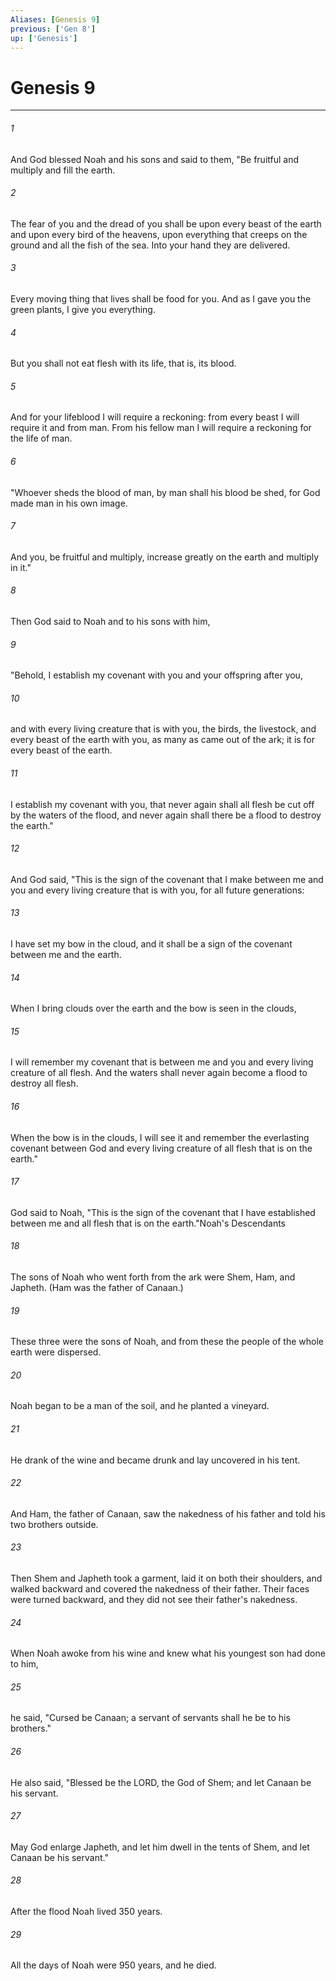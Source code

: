 ```yaml
---
Aliases: [Genesis 9]
previous: ['Gen 8']
up: ['Genesis']
---
```

# Genesis 9

***

 

###### 1 
And God blessed Noah and his sons and said to them, "Be fruitful and multiply and fill the earth. 
 

###### 2 
The fear of you and the dread of you shall be upon every beast of the earth and upon every bird of the heavens, upon everything that creeps on the ground and all the fish of the sea. Into your hand they are delivered. 
 

###### 3 
Every moving thing that lives shall be food for you. And as I gave you the green plants, I give you everything. 
 

###### 4 
But you shall not eat flesh with its life, that is, its blood. 
 

###### 5 
And for your lifeblood I will require a reckoning: from every beast I will require it and from man. From his fellow man I will require a reckoning for the life of man.
 
 

###### 6 
"Whoever sheds the blood of man, 
 by man shall his blood be shed, 
 for God made man in his own image.
 
 

###### 7 
And you, be fruitful and multiply, increase greatly on the earth and multiply in it."
 
 

###### 8 
Then God said to Noah and to his sons with him, 
 

###### 9 
"Behold, I establish my covenant with you and your offspring after you, 
 

###### 10 
and with every living creature that is with you, the birds, the livestock, and every beast of the earth with you, as many as came out of the ark; it is for every beast of the earth. 
 

###### 11 
I establish my covenant with you, that never again shall all flesh be cut off by the waters of the flood, and never again shall there be a flood to destroy the earth." 
 

###### 12 
And God said, "This is the sign of the covenant that I make between me and you and every living creature that is with you, for all future generations: 
 

###### 13 
I have set my bow in the cloud, and it shall be a sign of the covenant between me and the earth. 
 

###### 14 
When I bring clouds over the earth and the bow is seen in the clouds, 
 

###### 15 
I will remember my covenant that is between me and you and every living creature of all flesh. And the waters shall never again become a flood to destroy all flesh. 
 

###### 16 
When the bow is in the clouds, I will see it and remember the everlasting covenant between God and every living creature of all flesh that is on the earth." 
 

###### 17 
God said to Noah, "This is the sign of the covenant that I have established between me and all flesh that is on the earth."Noah's Descendants
 
 

###### 18 
The sons of Noah who went forth from the ark were Shem, Ham, and Japheth. (Ham was the father of Canaan.) 
 

###### 19 
These three were the sons of Noah, and from these the people of the whole earth were dispersed.
 
 

###### 20 
Noah began to be a man of the soil, and he planted a vineyard. 
 

###### 21 
He drank of the wine and became drunk and lay uncovered in his tent. 
 

###### 22 
And Ham, the father of Canaan, saw the nakedness of his father and told his two brothers outside. 
 

###### 23 
Then Shem and Japheth took a garment, laid it on both their shoulders, and walked backward and covered the nakedness of their father. Their faces were turned backward, and they did not see their father's nakedness. 
 

###### 24 
When Noah awoke from his wine and knew what his youngest son had done to him, 
 

###### 25 
he said,
 "Cursed be Canaan; 
 a servant of servants shall he be to his brothers."
 
 

###### 26 
He also said,
 "Blessed be the LORD, the God of Shem; 
 and let Canaan be his servant. 
 
 

###### 27 
May God enlarge Japheth, 
 and let him dwell in the tents of Shem, 
 and let Canaan be his servant."
 
 

###### 28 
After the flood Noah lived 350 years. 
 

###### 29 
All the days of Noah were 950 years, and he died.
 
